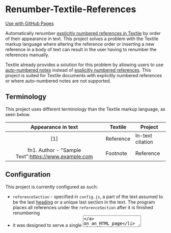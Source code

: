 # Renumber-Textile-References

[Use with GitHub Pages](https://bzvnr.github.io/Renumber-Textile-References/)

Automatically renumber [explicitly numbered references in Textile](https://textile-lang.com/doc/footnotes) by order of their appearance in text. This project solves a problem with the Textile markup language where altering the reference order or inserting a new reference in a body of text can result in the user having to renumber the references manually.

Textile already provides a solution for this problem by allowing users to use [auto-numbered notes](https://textile-lang.com/doc/auto-numbered-notes) instead of [explicitly numbered references](https://textile-lang.com/doc/footnotes). This project is suited for Textile documents with explicitly numbered references or where auto-numbered notes are not supported.

## Terminology

This project uses different terminology than the Textile markup language, as seen below.

| Appearance in text | Textile | Project |
|:------------------:| ------- | ---- |
| [1] | Reference | In-text citation |
| fn1. Author - "Sample Text":https://www.example.com | Footnote | Reference |

## Configuration

This project is currently configured as such:

* `referenceSection` - specified in `config.js`, a part of the text assumed to be the last [heading](https://textile-lang.com/doc/headings) or a unique last section in the text. The program places all references under the `referenceSection` after it is finished renumbering
* it was designed to serve a single [<textarea>](https://developer.mozilla.org/en-US/docs/Web/HTML/Element/textarea) on an HTML page
* all references are placed under the `referenceSection`, regardless of where they are located in the <textarea>

## Limitations

(Using Textile terminology): The function currently does not support [references that don't link to the footnote or footnotes with a backlink](https://textile-lang.com/doc/footnotes).

## Instructions

This project is built and tested using Node.js.

Create bundle.js for index.html:

```
npm run build
```
